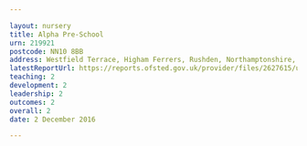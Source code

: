 ```yaml
---

layout: nursery
title: Alpha Pre-School
urn: 219921
postcode: NN10 8BB
address: Westfield Terrace, Higham Ferrers, Rushden, Northamptonshire, NN10 8BB
latestReportUrl: https://reports.ofsted.gov.uk/provider/files/2627615/urn/219921.pdf
teaching: 2
development: 2
leadership: 2
outcomes: 2
overall: 2
date: 2 December 2016

---
```

